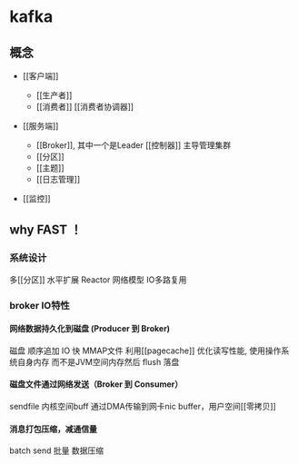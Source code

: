 # kafka
## 概念
 - [[客户端]]
    - [[生产者]]
    - [[消费者]] [[消费者协调器]]

- [[服务端]]
    - [[Broker]], 其中一个是Leader [[控制器]] 主导管理集群
    - [[分区]]
    - [[主题]]
    - [[日志管理]]

- [[监控]]

## why FAST ！

### 系统设计
多[[分区]] 水平扩展
Reactor 网络模型 IO多路复用

### broker IO特性
#### 网络数据持久化到磁盘 (Producer 到 Broker)
磁盘 顺序追加 IO 快 
MMAP文件 利用[[pagecache]] 优化读写性能, 使用操作系统自身内存 而不是JVM空间内存然后 flush 落盘

#### 磁盘文件通过网络发送（Broker 到 Consumer）
sendfile 内核空间buff 通过DMA传输到网卡nic buffer，用户空间[[零拷贝]] 

#### 消息打包压缩，减通信量
batch send
批量 数据压缩
